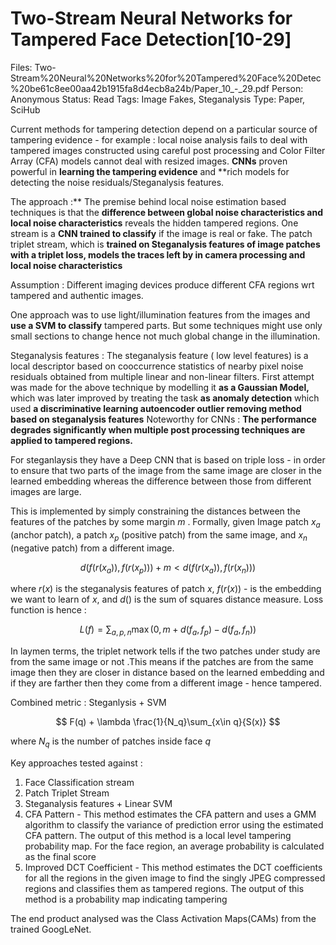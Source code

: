 # Two-Stream Neural Networks for Tampered Face Detection[10-29]

Files: Two-Stream%20Neural%20Networks%20for%20Tampered%20Face%20Detec%20be61c8ee00aa42b1915fa8d4ecb8a24b/Paper_10_-_29.pdf
Person: Anonymous
Status: Read
Tags: Image Fakes, Steganalysis
Type: Paper, SciHub

Current methods for tampering detection depend on a particular source of tampering evidence - for example : local noise analysis fails to deal with tampered images constructed using careful post processing and Color Filter Array (CFA) models cannot deal with resized images. **CNNs** proven powerful in **learning the tampering evidence** and **rich models for detecting the noise residuals/Steganalysis features. 

The approach :** The premise behind local noise estimation based techniques is that the **difference between global noise characteristics and local noise characteristics** reveals the hidden tampered regions. One stream is a **CNN trained to classify** if the image is real or fake. The patch triplet stream, which is **trained on Steganalysis features of image patches with a triplet loss, models the traces left by in camera processing and local noise characteristics** 

Assumption : Different imaging devices produce different CFA regions wrt tampered and authentic images.

One approach was to use light/illumination features from the images and **use a SVM to classify** tampered parts. But some techniques might use only small sections to change hence not much global change in the illumination.

Steganalysis features : 
The steganalysis feature ( low level features) is a local descriptor based on cooccurrence statistics of nearby pixel noise residuals obtained from multiple linear and non-linear filters. First attempt was made for the above technique by modelling it **as a Gaussian Model,** which was later improved by treating the task **as anomaly detection** which used **a discriminative learning autoencoder outlier removing method based on steganalysis features** Noteworthy for CNNs :  **The performance degrades significantly when multiple post processing techniques are applied to tampered regions.**

For steganlaysis they have a Deep CNN that is based on triple loss - in order to ensure that two parts of the image from the same image are closer in the learned embedding whereas the difference between those from different images are large.

This is implemented by simply constraining the distances between the features of the patches by some margin $m$ .
Formally, given Image patch $x_a$ (anchor patch), a patch $x_p$ (positive patch) from the same image, and $x_n$ (negative patch) from a different image.

$$
d(f(r(x_a)),f(r(x_p))) + m<d(f(r(x_a)),f(r(x_n)))
$$

where $r(x)$ is the steganalysis features of patch $x$, $f(r(x))$ - is the embedding we want to learn of $x$, and $d()$ is the sum of squares distance measure.
Loss function is hence : 

$$
L(f) = \sum_{a,p,n}{\max(0,m+d(f_a,f_p)-d(f_a,f_n))}
$$

In laymen terms, the triplet network tells if the two patches under study are from the same image or not .This means if the patches are from the same image then they are closer in distance based on the learned embedding and if they are farther then they come from a different image - hence tampered.

Combined metric : Steganlysis + SVM

$$
F(q) + \lambda \frac{1}{N_q}\sum_{x\in q}{S(x)}
$$

where $N_q$ is the number of patches inside face $q$

Key approaches tested against  : 

1. Face Classification stream 
2. Patch Triplet Stream 
3. Steganalysis features + Linear SVM 
4. CFA Pattern - This method estimates the CFA pattern and uses a GMM algorithm to classify the variance of prediction error using the estimated CFA pattern. The output of this method is a local level tampering probability map. For the face region, an average probability is calculated as the final score
5. Improved DCT Coefficient - This method estimates the DCT coefficients for all the regions in the given image to find the singly JPEG compressed regions and classifies them as tampered regions. The output of this method is a probability map indicating tampering

The end product analysed was the Class Activation Maps(CAMs) from the trained GoogLeNet.
